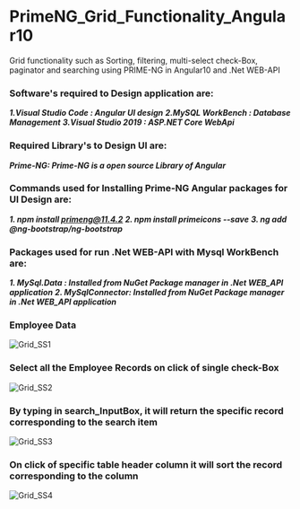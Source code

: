 # PrimeNG_Grid_Functionality_Angular10
Grid functionality such as Sorting, filtering, multi-select check-Box, paginator and searching using PRIME-NG in Angular10 and .Net WEB-API 

### **Software's required to Design application are:**

***1.Visual Studio Code : Angular UI design***
***2.MySQL WorkBench : Database Management***
***3.Visual Studio 2019 : ASP.NET Core WebApi***

### Required Library's to Design UI are:
***Prime-NG: Prime-NG is a open source Library of Angular***

### Commands used for Installing Prime-NG Angular packages for UI Design are:
 ***1. npm install primeng@11.4.2***
 ***2. npm install primeicons --save***
 *****3. ng add @ng-bootstrap/ng-bootstrap*****
 
### **Packages used for run .Net WEB-API with Mysql WorkBench are:**
*****1. MySql.Data : Installed from NuGet Package manager in .Net WEB_API application*****
*****2. MySqlConnector: Installed from NuGet Package manager in .Net WEB_API application*****

### **Employee Data**
![Grid_SS1](https://user-images.githubusercontent.com/53462568/147820054-27b54105-1d29-4829-ace5-734e7dc584ff.png)

### **Select all the Employee Records on click of single check-Box**
![Grid_SS2](https://user-images.githubusercontent.com/53462568/147820095-28c6a93e-3ccc-4cb8-b8e8-0a8309b47706.png)

### **By typing in search_InputBox, it will return the specific record corresponding to the search item**
![Grid_SS3](https://user-images.githubusercontent.com/53462568/147820216-7ff7722d-231e-4db5-9c5b-e6ecc0b50653.png)

### **On click of specific table header column it will sort the record corresponding to the column**
![Grid_SS4](https://user-images.githubusercontent.com/53462568/147820282-75fda12a-5511-45d2-af17-d34896a958d4.png)

